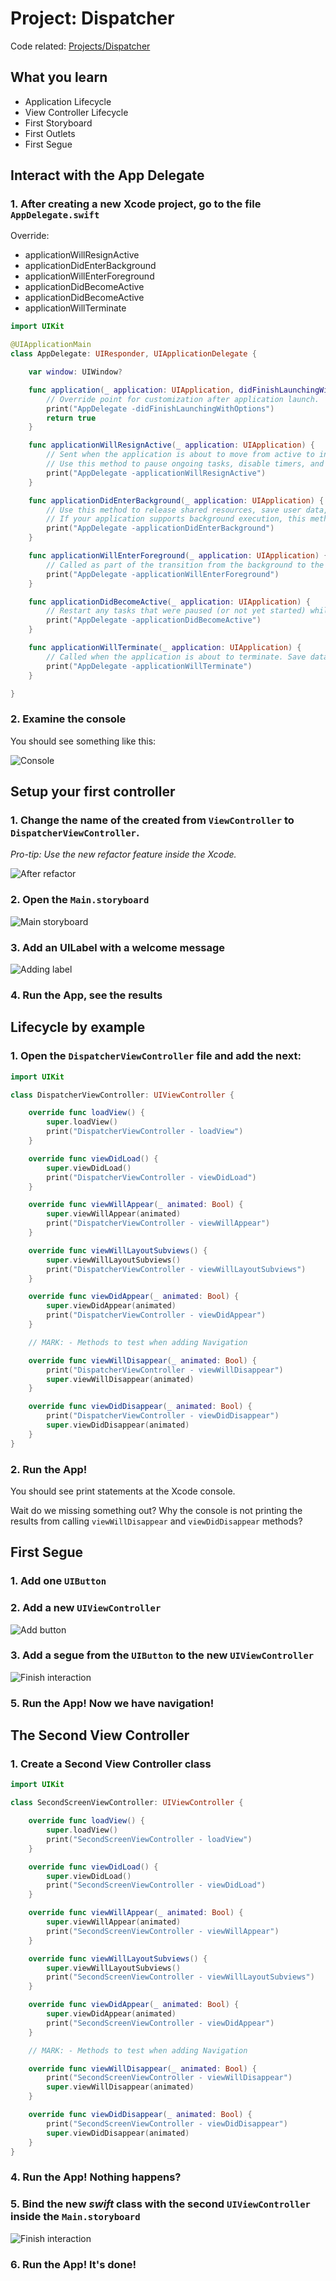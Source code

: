# Project: Dispatcher

Code related: [Projects/Dispatcher](/Projects/Dispatcher)

## What you learn

* Application Lifecycle
* View Controller Lifecycle
* First Storyboard
* First Outlets
* First Segue

## Interact with the App Delegate

### 1. After creating a new Xcode project, go to the file `AppDelegate.swift`

Override:

* applicationWillResignActive
* applicationDidEnterBackground
* applicationWillEnterForeground
* applicationDidBecomeActive
* applicationDidBecomeActive
* applicationWillTerminate

```swift
import UIKit

@UIApplicationMain
class AppDelegate: UIResponder, UIApplicationDelegate {

    var window: UIWindow?

    func application(_ application: UIApplication, didFinishLaunchingWithOptions launchOptions: [UIApplicationLaunchOptionsKey: Any]?) -> Bool {
        // Override point for customization after application launch.
        print("AppDelegate -didFinishLaunchingWithOptions")
        return true
    }

    func applicationWillResignActive(_ application: UIApplication) {
        // Sent when the application is about to move from active to inactive state. This can occur for certain types of temporary interruptions (such as an incoming phone call or SMS message) or when the user quits the application and it begins the transition to the background state.
        // Use this method to pause ongoing tasks, disable timers, and invalidate graphics rendering callbacks. Games should use this method to pause the game.
        print("AppDelegate -applicationWillResignActive")
    }

    func applicationDidEnterBackground(_ application: UIApplication) {
        // Use this method to release shared resources, save user data, invalidate timers, and store enough application state information to restore your application to its current state in case it is terminated later.
        // If your application supports background execution, this method is called instead of applicationWillTerminate: when the user quits.
        print("AppDelegate -applicationDidEnterBackground")
    }

    func applicationWillEnterForeground(_ application: UIApplication) {
        // Called as part of the transition from the background to the active state; here you can undo many of the changes made on entering the background.
        print("AppDelegate -applicationWillEnterForeground")
    }

    func applicationDidBecomeActive(_ application: UIApplication) {
        // Restart any tasks that were paused (or not yet started) while the application was inactive. If the application was previously in the background, optionally refresh the user interface.
        print("AppDelegate -applicationDidBecomeActive")
    }

    func applicationWillTerminate(_ application: UIApplication) {
        // Called when the application is about to terminate. Save data if appropriate. See also applicationDidEnterBackground:.
        print("AppDelegate -applicationWillTerminate")
    }

}
```

### 2. Examine the console

You should see something like this:

![Console](/Assets/PJ-02-00.png)

## Setup your first controller

### 1. Change the name of the created from `ViewController` to `DispatcherViewController`.

*Pro-tip: Use the new refactor feature inside the Xcode.*

![After refactor](/Assets/PJ-02-01.png)

### 2. Open the `Main.storyboard`

![Main storyboard](/Assets/PJ-02-02.png)

### 3. Add an UILabel with a welcome message

![Adding label](/Assets/PJ-02-03.png)

### 4. Run the App, see the results

## Lifecycle by example

### 1. Open the `DispatcherViewController` file and add the next:

```swift
import UIKit

class DispatcherViewController: UIViewController {

    override func loadView() {
        super.loadView()
        print("DispatcherViewController - loadView")
    }

    override func viewDidLoad() {
        super.viewDidLoad()
        print("DispatcherViewController - viewDidLoad")
    }

    override func viewWillAppear(_ animated: Bool) {
        super.viewWillAppear(animated)
        print("DispatcherViewController - viewWillAppear")
    }

    override func viewWillLayoutSubviews() {
        super.viewWillLayoutSubviews()
        print("DispatcherViewController - viewWillLayoutSubviews")
    }

    override func viewDidAppear(_ animated: Bool) {
        super.viewDidAppear(animated)
        print("DispatcherViewController - viewDidAppear")
    }

    // MARK: - Methods to test when adding Navigation

    override func viewWillDisappear(_ animated: Bool) {
        print("DispatcherViewController - viewWillDisappear")
        super.viewWillDisappear(animated)
    }

    override func viewDidDisappear(_ animated: Bool) {
        print("DispatcherViewController - viewDidDisappear")
        super.viewDidDisappear(animated)
    }
}
```

### 2. Run the App!

You should see print statements at the Xcode console.

Wait do we missing something out? Why the console is not printing the results from calling `viewWillDisappear` and `viewDidDisappear` methods?

## First Segue

### 1. Add one `UIButton`

### 2. Add a new `UIViewController`

![Add button](/Assets/PJ-02-04.png)

### 3. Add a **segue** from the `UIButton` to the new `UIViewController`

![Finish interaction](/Assets/PJ-02-05.png)

### 5. Run the App! Now we have navigation!

## The Second View Controller

### 1. Create a Second View Controller class

```swift
import UIKit

class SecondScreenViewController: UIViewController {

    override func loadView() {
        super.loadView()
        print("SecondScreenViewController - loadView")
    }

    override func viewDidLoad() {
        super.viewDidLoad()
        print("SecondScreenViewController - viewDidLoad")
    }

    override func viewWillAppear(_ animated: Bool) {
        super.viewWillAppear(animated)
        print("SecondScreenViewController - viewWillAppear")
    }

    override func viewWillLayoutSubviews() {
        super.viewWillLayoutSubviews()
        print("SecondScreenViewController - viewWillLayoutSubviews")
    }

    override func viewDidAppear(_ animated: Bool) {
        super.viewDidAppear(animated)
        print("SecondScreenViewController - viewDidAppear")
    }

    // MARK: - Methods to test when adding Navigation

    override func viewWillDisappear(_ animated: Bool) {
        print("SecondScreenViewController - viewWillDisappear")
        super.viewWillDisappear(animated)
    }

    override func viewDidDisappear(_ animated: Bool) {
        print("SecondScreenViewController - viewDidDisappear")
        super.viewDidDisappear(animated)
    }
}
```

### 4. Run the App! Nothing happens?

### 5. Bind the new *swift* class with the second `UIViewController` inside the `Main.storyboard`

![Finish interaction](/Assets/PJ-02-06.png)

### 6. Run the App! It's done!

